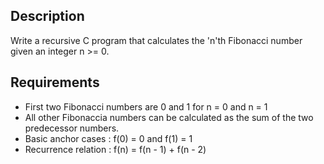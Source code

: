 ## Description
Write a recursive C program that calculates the 'n'th Fibonacci number given an integer n >= 0.

## Requirements
- First two Fibonacci numbers are 0 and 1 for n = 0 and n = 1
- All other Fibonaccia numbers can be calculated as the sum of the two predecessor numbers.
- Basic anchor cases : f(0) = 0 and f(1) = 1
- Recurrence relation : f(n) = f(n - 1) + f(n - 2)
